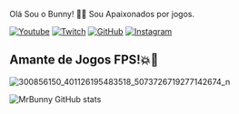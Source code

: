 Olá Sou o Bunny! 🐰🤓 Sou Apaixonados por jogos.

[![Youtube](https://img.shields.io/badge/YouTube-FF0000?style=for-the-badge&logo=youtube&logoColor=white)](https://www.youtube.com/channel/UC99_a6DoN-Bm95iDHLRy6kA)
[![Twitch](https://img.shields.io/badge/Twitch-9146FF?style=for-the-badge&logo=twitch&logoColor=white)](https://www.twitch.tv/mr_bunnystudio)
[![GitHub](https://img.shields.io/badge/GitHub-100000?style=for-the-badge&logo=github&logoColor=white)](https://github.com/MrBunnyStudio)
[![Instagram](https://img.shields.io/badge/Instagram-E4405F?style=for-the-badge&logo=instagram&logoColor=white)](https://www.instagram.com/marlosgocalves97/?theme=dark)
## Amante de Jogos FPS!💥🔫
![300856150_401126195483518_5073726719277142674_n](https://user-images.githubusercontent.com/128391494/226398075-0dda8cd3-4bde-4bcd-ad23-553f7190b053.jpg)

![MrBunny GitHub stats](https://github-readme-stats.vercel.app/api?username=mrbunny&show_icons=true&theme=dark)
